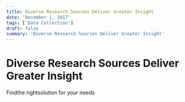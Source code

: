 ```yaml
---
title: Diverse Research Sources Deliver Greater Insight
date: 'December 1, 2017'
tags: ['Data Collection']
draft: false
summary: 'Diverse Research Sources Deliver Greater Insight'
---
```


# Diverse Research Sources Deliver Greater Insight

Findthe rightsolution for your needs
